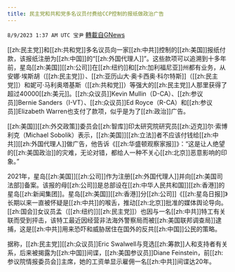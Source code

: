 ```yaml
---
title: 民主党和共和党多名议员付费给CCP控制的报纸做政治广告
---
```

`8/9/2023 1:37 AM UTC 宝尹` [轉載自GNews](https://gnews.org/articles/1536364)

  [[zh:民主党]]和[[zh:共和党]]多名议员向一家[[zh:中共]]控制的[[zh:美国]]报纸付款，该报纸注册为[[zh:中国]]的“[[zh:外国代理人]]”。这些款项可以追溯到十多年前，星岛[[zh:美国]][[zh:公司]]在[[zh:纽约]]和[[zh:加利福尼亚]]州都有业务，从安娜·埃斯胡（[[zh:民主党]]）、[[zh:亚历山大·奥卡西奥·科尔特斯]]（[[zh:民主党]]）和妮可·马利奥塔基斯（[[zh:共和党]]）等强大的[[zh:民主党]]人那里获得了超过40000[[zh:美元]]。[[zh:众议员]]Kevin Mullin（D-CA）、[[zh:参议员]]Bernie Sanders（I-VT）、[[zh:众议员]]Ed Royce（R-CA）和[[zh:参议员]]Elizabeth Warren也支付了款项，似乎是为了[[zh:政治]]广告。

[[zh:美国]][[zh:外交政策]]委员会[[zh:智库]]印太研究院研究员[[zh:迈克]]尔·索博利克（Michael Sobolik）表示，[[zh:美国]][[zh:立法]]者不应该付钱给[[zh:中共]][[zh:外国代理人]]做广告，他告诉《[[zh:华盛顿观察家报]]》：“这是让人绝望的[[zh:美国政治]]的灾难，无论对错，都给人一种不关心[[zh:北京]]恶意影响的印象。”

2021年，星岛[[zh:美国]][[zh:公司]]作为注册[[zh:外国代理人]]并向[[zh:美国司法部]]备案。该报的母[[zh:公司]]是总部设在[[zh:中华人民共和国]][[zh:香港]]的星岛[[zh:新闻集团]]。星岛[[zh:美国]][[zh:香港]]分[[zh:公司]]《[[zh:星岛日报]]》长期以来一直被怀疑是[[zh:中共]]的喉舌，推动[[zh:北京]]批准的媒体舆论导向。[[zh:国会]]女议员孟（[[zh:纽约]][[zh:民主党]]）也因与一名[[zh:中共]]特工有关联而受到抨击，该特工最近因经营非法海外警察局而被[[zh:美国联邦调查局]]逮捕，这是[[zh:中共]]用来恐吓和威胁居住在国外的反共[[zh:中国]]公民的策略。

据称，[[zh:民主党]][[zh:众议员]]Eric Swalwell与竞选[[zh:筹款]]人和支持者有关系，后来被揭露为[[zh:中国]]间谍，[[zh:美国参议员]]Diane Feinstein，前[[zh:参议院情报委员会]]主席，她的工资单显示雇佣一名[[zh:中共]]间谍达20年。
